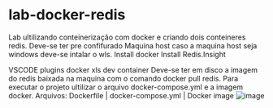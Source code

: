 # lab-docker-redis
Lab ultilizando conteinerização com docker e criando dois conteineres redis.
Deve-se ter pre confifurado
  Maquina host
    caso a maquina host seja windows deve-se intalar o wls.
    Install docker
    Install Redis.Insight
    
  VSCODE
    plugins 
      docker
      xls
      dev container
Deve-se ter em disco a imagem do redis baixada na maquina com o comando  docker pull redis.
Para executar o projeto ultilizar o arquivo docker-compose.yml e a imagem docker.
Arquivos: Dockerfile | docker-compose.yml | Docker image
![image](https://user-images.githubusercontent.com/88788394/232904675-bb9fa23c-9921-4ad1-b975-45a9f970636c.png)
